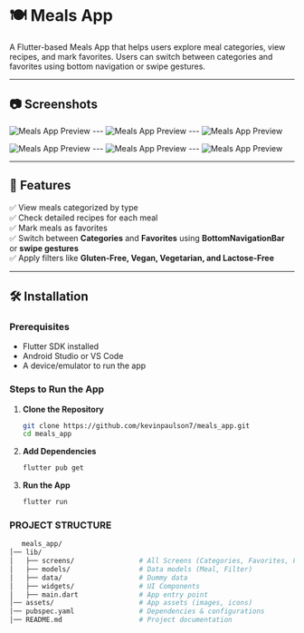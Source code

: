 # 🍽️ Meals App

A Flutter-based Meals App that helps users explore meal categories, view recipes, and mark favorites. Users can switch between categories and favorites using bottom navigation or swipe gestures.

---

## 📷 Screenshots
![Meals App Preview](assets/home.jpg) --- ![Meals App Preview](assets/menu-drawer.jpg) --- ![Meals App Preview](assets/meals.jpg)  

![Meals App Preview](assets/favorites.jpg) --- ![Meals App Preview](assets/meal-details.jpg) --- ![Meals App Preview](assets/meal-add-favorites.jpg)

<!-- Add your actual screenshot path -->

---

## 🚀 Features
✅ View meals categorized by type  
✅ Check detailed recipes for each meal  
✅ Mark meals as favorites  
✅ Switch between **Categories** and **Favorites** using **BottomNavigationBar** or **swipe gestures**  
✅ Apply filters like **Gluten-Free, Vegan, Vegetarian, and Lactose-Free**  

---

## 🛠️ Installation

### **Prerequisites**
- Flutter SDK installed
- Android Studio or VS Code
- A device/emulator to run the app

### **Steps to Run the App**
1. **Clone the Repository**
   ```sh
   git clone https://github.com/kevinpaulson7/meals_app.git
   cd meals_app

2. **Add Dependencies**
   ```sh
   flutter pub get

3. **Run the App**
   ```sh
   flutter run

### **PROJECT STRUCTURE**
```sh
   meals_app/
│── lib/
│   ├── screens/                # All Screens (Categories, Favorites, Filters, Meals)
│   ├── models/                 # Data models (Meal, Filter)
│   ├── data/                   # Dummy data
│   ├── widgets/                # UI Components
│   ├── main.dart               # App entry point
│── assets/                     # App assets (images, icons)
│── pubspec.yaml                # Dependencies & configurations
│── README.md                   # Project documentation
